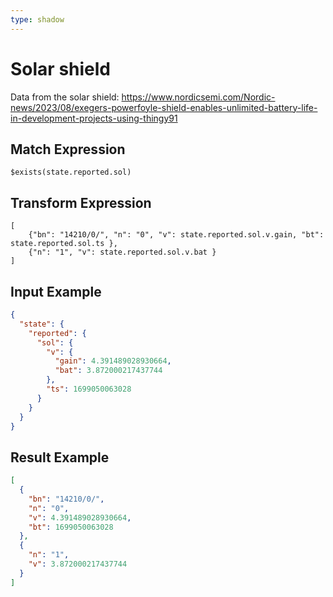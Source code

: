 ```yaml
---
type: shadow
---
```


# Solar shield

Data from the solar shield:
https://www.nordicsemi.com/Nordic-news/2023/08/exegers-powerfoyle-shield-enables-unlimited-battery-life-in-development-projects-using-thingy91

## Match Expression

```jsonata
$exists(state.reported.sol)
```

## Transform Expression

```jsonata
[
    {"bn": "14210/0/", "n": "0", "v": state.reported.sol.v.gain, "bt": state.reported.sol.ts },
    {"n": "1", "v": state.reported.sol.v.bat }
]
```

## Input Example

```json
{
  "state": {
    "reported": {
      "sol": {
        "v": {
          "gain": 4.391489028930664,
          "bat": 3.872000217437744
        },
        "ts": 1699050063028
      }
    }
  }
}
```

## Result Example

```json
[
  {
    "bn": "14210/0/",
    "n": "0",
    "v": 4.391489028930664,
    "bt": 1699050063028
  },
  {
    "n": "1",
    "v": 3.872000217437744
  }
]
```
